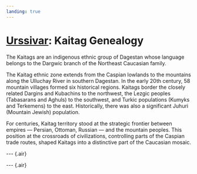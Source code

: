 ```yaml
---
landing: true
---
```


<script setup lang="ts">
import DNATable from "@/components/DNATable.vue";
import DNAChart from "@/components/DNAChart.vue";
</script>

# [Urssivar](../index#kaitag-genealogy): Kaitag Genealogy

The Kaitags are an indigenous ethnic group of Dagestan whose language belongs to the Dargwic branch of the Northeast Caucasian family.

The Kaitag ethnic zone extends from the Caspian lowlands to the mountains along the Ulluchay River in southern Dagestan. In the early 20th century, 58 mountain villages formed six historical regions. Kaitags border the closely related Dargins and Kubachins to the northwest, the Lezgic peoples (Tabasarans and Aghuls) to the southwest, and Turkic populations (Kumyks and Terkemens) to the east. Historically, there was also a significant Juhuri (Mountain Jewish) population.

For centuries, Kaitag territory stood at the strategic frontier between empires — Persian, Ottoman, Russian — and the mountain peoples. This position at the crossroads of civilizations, controlling parts of the Caspian trade routes, shaped Kaitags into a distinctive part of the Caucasian mosaic.

--- {.air}

<DNAChart/>

--- {.air}

<DNATable />
